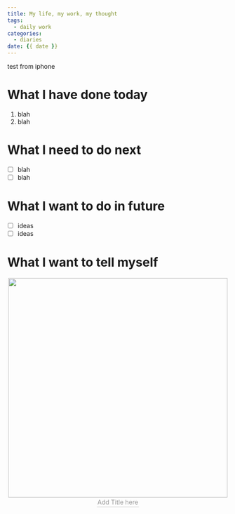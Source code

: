 ```yaml
---
title: My life, my work, my thought
tags:
  - daily work
categories:
  - diaries
date: {{ date }}
---
```

test from iphone
# What I have done today

1. blah 
2. blah

# What I need to do next
- [ ] blah
- [ ]  blah

# What I want to do in future
- [ ]  ideas 
- [ ]  ideas

# What I want to tell myself

<div align=center>
<img src="/Pictures/*.jpeg" width="500" />
<br>
    <div style="color:orange; border-bottom: 1px solid #d9d9d9;
    display: inline-block;
    color: #999;
    padding: 2px;">
      Add Title here
</div>
</div>
